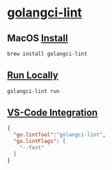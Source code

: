 # [golangci-lint](https://golangci-lint.run/)

## MacOS [Install](https://golangci-lint.run/usage/install/#macos)

```bash
brew install golangci-lint
```

## [Run Locally](https://golangci-lint.run/usage/quick-start/)

```bash
golangci-lint run
```

## [VS-Code Integration](https://golangci-lint.run/usage/integrations/)

```json
{
  "go.lintTool":"golangci-lint",
  "go.lintFlags": [
    "--fast"
  ]
}
```
